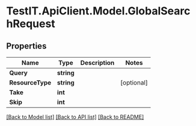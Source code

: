 # TestIT.ApiClient.Model.GlobalSearchRequest

## Properties

Name | Type | Description | Notes
------------ | ------------- | ------------- | -------------
**Query** | **string** |  | 
**ResourceType** | **string** |  | [optional] 
**Take** | **int** |  | 
**Skip** | **int** |  | 

[[Back to Model list]](../README.md#documentation-for-models) [[Back to API list]](../README.md#documentation-for-api-endpoints) [[Back to README]](../README.md)

